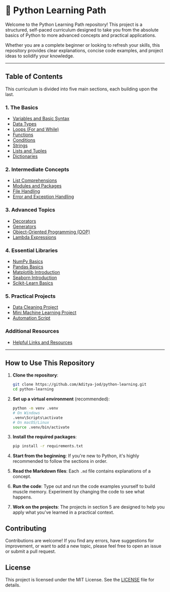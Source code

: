 # 🐍 Python Learning Path

Welcome to the Python Learning Path repository! This project is a structured, self-paced curriculum designed to take you from the absolute basics of Python to more advanced concepts and practical applications.

Whether you are a complete beginner or looking to refresh your skills, this repository provides clear explanations, concise code examples, and project ideas to solidify your knowledge.

---

## Table of Contents

This curriculum is divided into five main sections, each building upon the last.

### 1. The Basics
*   [Variables and Basic Syntax](./01_Basics/variables.md)
*   [Data Types](./01_Basics/data_types.md)
*   [Loops (For and While)](./01_Basics/loops.md)
*   [Functions](./01_Basics/functions.md)
*   [Conditions](./01_Basics/conditionals.md)
*   [Strings](./01_Basics/strings.md)
*   [Lists and Tuples](./01_Basics/lists_and_tuples.md)
*   [Dictionaries](./01_Basics/dictionaries.md)

### 2. Intermediate Concepts
*   [List Comprehensions](./02_Intermediate/list_comprehensions.md)
*   [Modules and Packages](./02_Intermediate/modules_and_packages.md)
*   [File Handling](./02_Intermediate/file_handling.md)
*   [Error and Exception Handling](./02_Intermediate/error_handling.md)

### 3. Advanced Topics
*   [Decorators](./03_Advanced/decorators.md)
*   [Generators](./03_Advanced/generators.md)
*   [Object-Oriented Programming (OOP)](./03_Advanced/OOP_concepts.md)
*   [Lambda Expressions](./03_Advanced/lambda_expressions.md)

### 4. Essential Libraries
*   [NumPy Basics](./04_Libraries/numpy_basics.md)
*   [Pandas Basics](./04_Libraries/pandas_basics.md)
*   [Matplotlib Introduction](./04_Libraries/matplotlib_intro.md)
*   [Seaborn Introduction](./04_Libraries/seaborn_intro.md)
*   [Scikit-Learn Basics](./04_Libraries/scikit_learn_basics.md)

### 5. Practical Projects
*   [Data Cleaning Project](./05_Projects/data_cleaning_project.md)
*   [Mini Machine Learning Project](./05_Projects/mini_ml_project.md)
*   [Automation Script](./05_Projects/automation_script.md)

### Additional Resources
*   [Helpful Links and Resources](./resources.md)

---

## How to Use This Repository

1.  **Clone the repository**:
    ```bash
    git clone https://github.com/Aditya-jod/python-learning.git
    cd python-learning
    ```

2.  **Set up a virtual environment** (recommended):
    ```bash
    python -m venv .venv
    # On Windows
    .venv\Scripts\activate
    # On macOS/Linux
    source .venv/bin/activate
    ```

3.  **Install the required packages**:
    ```bash
    pip install -r requirements.txt
    ```

4.  **Start from the beginning**: If you're new to Python, it's highly recommended to follow the sections in order.
5.  **Read the Markdown files**: Each `.md` file contains explanations of a concept.
6.  **Run the code**: Type out and run the code examples yourself to build muscle memory. Experiment by changing the code to see what happens.
7.  **Work on the projects**: The projects in section 5 are designed to help you apply what you've learned in a practical context.

## Contributing

Contributions are welcome! If you find any errors, have suggestions for improvement, or want to add a new topic, please feel free to open an issue or submit a pull request.

## License


This project is licensed under the MIT License. See the [LICENSE](./LICENSE) file for details.
